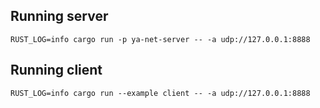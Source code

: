 ## Running server

`RUST_LOG=info cargo run -p ya-net-server -- -a udp://127.0.0.1:8888`

## Running client

`RUST_LOG=info cargo run --example client -- -a udp://127.0.0.1:8888`